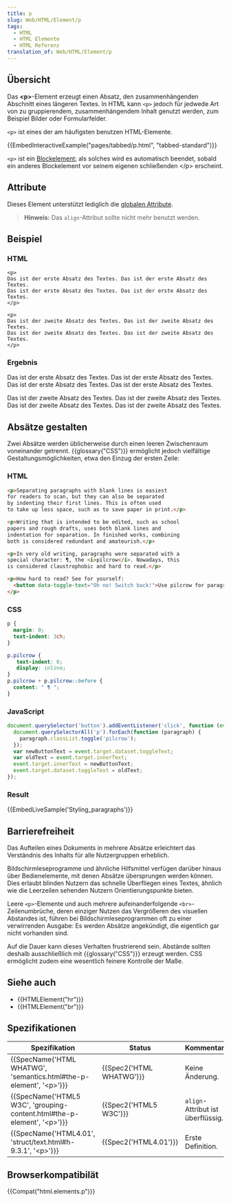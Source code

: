 ```yaml
---
title: p
slug: Web/HTML/Element/p
tags:
  - HTML
  - HTML Elemente
  - HTML Referenz
translation_of: Web/HTML/Element/p
---
```

## Übersicht

Das **\<p>**-Element erzeugt einen Absatz, den zusammenhängenden Abschnitt eines längeren Textes. In HTML kann `<p>` jedoch für jedwede Art von zu gruppierendem, zusammenhängendem Inhalt genutzt werden, zum Beispiel Bilder oder Formularfelder.

`<p>` ist eines der am häufigsten benutzen HTML-Elemente.

{{EmbedInteractiveExample("pages/tabbed/p.html", "tabbed-standard")}}

`<p>` ist ein [Blockelement](/de/docs/Web/HTML/Block-level_elements); als solches wird es automatisch beendet, sobald ein anderes Blockelement vor seinem eigenen schließenden \</p> erscheint.

## Attribute

Dieses Element unterstützt lediglich die [globalen Attribute](/de/docs/Web/HTML/Global_attributes).

> **Hinweis:** Das `align`-Attribut sollte nicht mehr benutzt werden.

## Beispiel

### HTML

    <p>
    Das ist der erste Absatz des Textes. Das ist der erste Absatz des Textes.
    Das ist der erste Absatz des Textes. Das ist der erste Absatz des Textes.
    </p>

    <p>
    Das ist der zweite Absatz des Textes. Das ist der zweite Absatz des Textes.
    Das ist der zweite Absatz des Textes. Das ist der zweite Absatz des Textes.
    </p>

### Ergebnis

Das ist der erste Absatz des Textes. Das ist der erste Absatz des Textes. Das ist der erste Absatz des Textes. Das ist der erste Absatz des Textes.

Das ist der zweite Absatz des Textes. Das ist der zweite Absatz des Textes. Das ist der zweite Absatz des Textes. Das ist der zweite Absatz des Textes.

## Absätze gestalten

Zwei Absätze werden üblicherweise durch einen leeren Zwischenraum voneinander getrennt. {{glossary("CSS")}} ermöglicht jedoch vielfältige Gestaltungsmöglichkeiten, etwa den Einzug der ersten Zeile:

### HTML

```html
<p>Separating paragraphs with blank lines is easiest
for readers to scan, but they can also be separated
by indenting their first lines. This is often used
to take up less space, such as to save paper in print.</p>

<p>Writing that is intended to be edited, such as school
papers and rough drafts, uses both blank lines and
indentation for separation. In finished works, combining
both is considered redundant and amateurish.</p>

<p>In very old writing, paragraphs were separated with a
special character: ¶, the <i>pilcrow</i>. Nowadays, this
is considered claustrophobic and hard to read.</p>

<p>How hard to read? See for yourself:
  <button data-toggle-text="Oh no! Switch back!">Use pilcrow for paragraphs</button>
</p>
```

### CSS

```css
p {
  margin: 0;
  text-indent: 3ch;
}

p.pilcrow {
   text-indent: 0;
   display: inline;
}
p.pilcrow + p.pilcrow::before {
  content: " ¶ ";
}
```

### JavaScript

```js
document.querySelector('button').addEventListener('click', function (event) {
  document.querySelectorAll('p').forEach(function (paragraph) {
    paragraph.classList.toggle('pilcrow');
  });
  var newButtonText = event.target.dataset.toggleText;
  var oldText = event.target.innerText;
  event.target.innerText = newButtonText;
  event.target.dataset.toggleText = oldText;
});
```

### Result

{{EmbedLiveSample('Styling_paragraphs')}}

## Barrierefreiheit

Das Aufteilen eines Dokuments in mehrere Absätze erleichtert das Verständnis des Inhalts für alle Nutzergruppen erheblich.

Bildschirmleseprogramme und ähnliche Hilfsmittel verfügen darüber hinaus über Bedienelemente, mit denen Absätze übersprungen werden können. Dies erlaubt blinden Nutzern das schnelle Überfliegen eines Textes, ähnlich wie die Leerzeilen sehenden Nutzern Orientierungspunkte bieten.

Leere `<p>`-Elemente und auch mehrere aufeinanderfolgende `<br>`-Zeilenumbrüche, deren einziger Nutzen das Vergrößeren des visuellen Abstandes ist, führen bei Bildschirmleseprogrammen oft zu einer verwirrenden Ausgabe: Es werden Absätze angekündigt, die eigentlich gar nicht vorhanden sind.

Auf die Dauer kann dieses Verhalten frustrierend sein. Abstände sollten deshalb ausschließlich mit {{glossary("CSS")}} erzeugt werden. CSS ermöglicht zudem eine wesentlich feinere Kontrolle der Maße.

## Siehe auch

- {{HTMLElement("hr")}}
- {{HTMLElement("br")}}

## Spezifikationen

| Spezifikation                                                                                            | Status                           | Kommentar                         |
| -------------------------------------------------------------------------------------------------------- | -------------------------------- | --------------------------------- |
| {{SpecName('HTML WHATWG', 'semantics.html#the-p-element', '&lt;p&gt;')}}         | {{Spec2('HTML WHATWG')}} | Keine Änderung.                   |
| {{SpecName('HTML5 W3C', 'grouping-content.html#the-p-element', '&lt;p&gt;')}} | {{Spec2('HTML5 W3C')}}     | `align`-Attribut ist überflüssig. |
| {{SpecName('HTML4.01', 'struct/text.html#h-9.3.1', '&lt;p&gt;')}}                 | {{Spec2('HTML4.01')}}     | Erste Definition.                 |

## Browserkompatibilät

{{Compat("html.elements.p")}}
